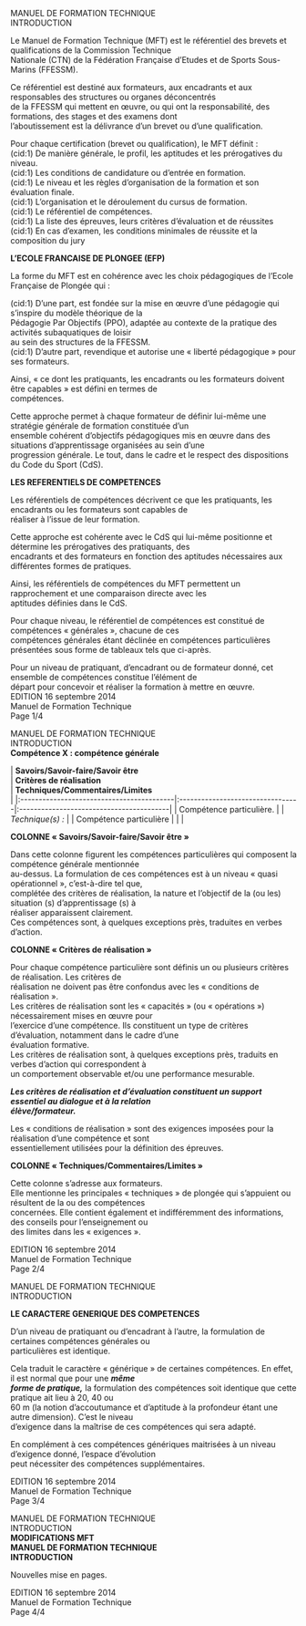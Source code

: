 MANUEL DE FORMATION TECHNIQUE  
INTRODUCTION  
  
Le  Manuel  de  Formation  Technique  (MFT)  est  le  référentiel  des  brevets  et  qualifications  de  la  Commission  Technique  
Nationale (CTN) de la Fédération Française d’Etudes et de Sports Sous-Marins (FFESSM).  
  
Ce référentiel est destiné aux formateurs, aux encadrants et aux responsables des structures ou organes déconcentrés  
de  la  FFESSM  qui  mettent  en  œuvre,  ou  qui  ont  la  responsabilité,  des  formations,  des  stages  et  des  examens  dont  
l’aboutissement est la délivrance d’un brevet ou d’une qualification.  
  
Pour chaque certification (brevet ou qualification), le MFT définit :  
(cid:1) De manière générale, le profil, les aptitudes et les prérogatives du niveau.  
(cid:1) Les conditions de candidature ou d’entrée en formation.  
(cid:1) Le niveau et les règles d’organisation de la formation et son évaluation finale.  
(cid:1) L’organisation et le déroulement du cursus de formation.  
(cid:1) Le référentiel de compétences.  
(cid:1) La liste des épreuves, leurs critères d’évaluation et de réussites  
(cid:1) En cas d’examen, les conditions minimales de réussite et la composition du jury  
  
  
**L’ECOLE FRANCAISE DE PLONGEE (EFP)**  
  
La forme du MFT est en cohérence avec les choix pédagogiques de l’Ecole Française de Plongée qui :  
  
(cid:1) D’une  part,  est  fondée  sur  la  mise  en  œuvre  d’une  pédagogie  qui  s’inspire  du  modèle  théorique  de  la  
Pédagogie Par Objectifs (PPO), adaptée au contexte de la pratique des activités subaquatiques de loisir  
au sein des structures de la FFESSM.  
(cid:1) D’autre part, revendique et autorise une « liberté pédagogique » pour ses formateurs.  
  
Ainsi,  « ce  dont  les  pratiquants,  les  encadrants  ou  les  formateurs  doivent  être  capables »  est  défini  en  termes  de  
compétences.  
  
Cette  approche  permet  à  chaque  formateur  de  définir  lui-même  une  stratégie  générale  de  formation  constituée  d’un  
ensemble  cohérent  d’objectifs  pédagogiques  mis  en  œuvre  dans  des  situations  d’apprentissage  organisées  au  sein  d’une  
progression générale. Le tout, dans le cadre et le respect des dispositions du Code du Sport (CdS).  
  
  
**LES REFERENTIELS DE COMPETENCES**  
  
Les  référentiels  de  compétences  décrivent  ce  que  les  pratiquants,  les  encadrants  ou  les  formateurs  sont  capables  de  
réaliser à l’issue de leur formation.  
  
Cette  approche  est  cohérente  avec  le  CdS  qui  lui-même  positionne  et  détermine  les  prérogatives  des  pratiquants,  des  
encadrants et des formateurs en fonction des aptitudes nécessaires aux différentes formes de pratiques.  
  
Ainsi,  les  référentiels  de  compétences  du  MFT  permettent  un  rapprochement  et  une  comparaison  directe  avec  les  
aptitudes définies dans le CdS.  
  
Pour  chaque  niveau,  le  référentiel  de  compétences  est  constitué  de  compétences  « générales »,  chacune  de  ces  
compétences générales étant déclinée en compétences particulières présentées sous forme de tableaux tels que ci-après.  
  
Pour un niveau de pratiquant, d’encadrant ou de formateur donné, cet ensemble de compétences constitue l’élément de  
départ pour concevoir et réaliser la formation à mettre en œuvre.  
EDITION 16 septembre 2014  
Manuel de Formation Technique  
Page 1/4  
  
MANUEL DE FORMATION TECHNIQUE  
INTRODUCTION  
**Compétence X : compétence générale**  
  
  

| **Savoirs/Savoir-faire/Savoir être**  
   | **Critères de réalisation**  
   | **Techniques/Commentaires/Limites**  
   |
|:------------------------------------------|:---------------------------------|:-----------------------------------------|
| Compétence particulière.                  |                                  | *Technique(s) :*                         |
| Compétence particulière                   |                                  |                                          |  
  
**COLONNE « Savoirs/Savoir-faire/Savoir être »**  
  
Dans cette colonne figurent les compétences particulières qui composent la compétence générale mentionnée  
au-dessus.  La  formulation  de  ces  compétences  est  à  un  niveau  « quasi  opérationnel »,  c’est-à-dire  tel  que,  
complétée des critères de réalisation, la nature et l’objectif de la (ou les) situation (s) d’apprentissage (s) à  
réaliser apparaissent clairement.  
Ces compétences sont, à quelques exceptions près, traduites en verbes d’action.  
  
  
**COLONNE « Critères de réalisation »**  
  
Pour  chaque  compétence  particulière  sont  définis  un  ou  plusieurs  critères  de  réalisation.  Les  critères  de  
réalisation ne doivent pas être confondus avec les « conditions de réalisation ».  
Les  critères  de  réalisation  sont  les  « capacités »  (ou  « opérations »)  nécessairement  mises  en  œuvre  pour  
l’exercice d’une compétence. Ils constituent un type de critères d’évaluation, notamment dans le cadre d’une  
évaluation formative.  
Les critères de réalisation sont, à quelques exceptions près, traduits en verbes d’action qui correspondent à  
un comportement observable et/ou une performance mesurable.  
  
***Les critères de réalisation et d’évaluation constituent un support essentiel au dialogue et à la relation***  
***élève/formateur.***  
  
Les  « conditions  de  réalisation »  sont  des  exigences  imposées  pour  la  réalisation  d’une  compétence  et  sont  
essentiellement utilisées pour la définition des épreuves.  
  
  
**COLONNE « Techniques/Commentaires/Limites »**  
  
Cette colonne s’adresse aux formateurs.  
Elle mentionne les principales « techniques » de plongée qui s’appuient ou résultent de la ou des compétences  
concernées. Elle contient également et indifféremment des informations, des conseils pour l’enseignement ou  
des limites dans les « exigences ».  
  
  
EDITION 16 septembre 2014  
Manuel de Formation Technique  
Page 2/4  
  
MANUEL DE FORMATION TECHNIQUE  
INTRODUCTION  
  
**LE CARACTERE GENERIQUE DES COMPETENCES**  
  
D’un  niveau  de  pratiquant  ou  d’encadrant  à  l’autre,  la  formulation  de  certaines  compétences  générales  ou  
particulières est identique.  
  
Cela traduit le caractère « générique » de certaines compétences. En effet, il est normal que pour une ***même***  
***forme  de  pratique,***  la  formulation  des  compétences  soit  identique  que  cette  pratique  ait  lieu  à  20,  40  ou  
60 m  (la  notion  d’accoutumance  et  d’aptitude  à  la  profondeur  étant  une  autre  dimension).  C’est  le  niveau  
d’exigence dans la maîtrise de ces compétences qui sera adapté.  
  
En  complément  à  ces  compétences  génériques  maitrisées  à  un  niveau  d’exigence  donné,  l’espace  d’évolution  
peut nécessiter des compétences supplémentaires.  
  
  
EDITION 16 septembre 2014  
Manuel de Formation Technique  
Page 3/4  
  
MANUEL DE FORMATION TECHNIQUE  
INTRODUCTION  
**MODIFICATIONS MFT**  
**MANUEL DE FORMATION TECHNIQUE**  
**INTRODUCTION**  
  
  
Nouvelles mise en pages.  
  
  
  
EDITION 16 septembre 2014  
Manuel de Formation Technique  
Page 4/4  
  

